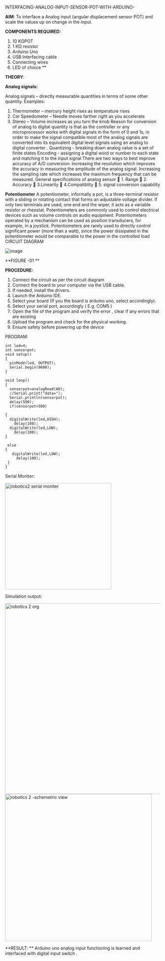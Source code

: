 INTERFACING-ANALOG-INPUT-SENSOR-POT-WITH-ARDUINO-




**AIM**:  To interface a Analog  input (angular displacement sensor POT) and scale the values up on change in the input.


**COMPONENTS REQUIRED:**
1.	10 KΩPOT
2.	1 KΩ resistor 
3.	Arduino Uno 
4.	USB Interfacing cable 
5.	Connecting wires 
6.	LED of choice 
**


**THEORY**: 

**Analog signals:**

Analog signals – directly measurable quantities in terms of some other quantity.
Examples:
1. Thermometer – mercury height rises as temperature rises
2. Car Speedometer – Needle moves farther right as you accelerate
3. Stereo – Volume increases as you turn the knob
Reason for conversion of analog to digital quantity is that as the controller or any microprocessor works with digital signals in the form of 0 and 1s, in order to make the signal compatible  most of the analog signals are converted into its equivalent digital level signals using an analog to digital converter .
Quantizing - breaking down analog value is a set of finite states
Encoding - assigning a digital word or number to each state and matching it to the input signal
 There are two ways to best improve accuracy of A/D conversion:
Increasing the resolution which improves the accuracy in measuring the amplitude of the analog signal.
Increasing the sampling rate which increases the maximum frequency that can be measured.
General specifications of analog sensor
	1. Range
	2. Accuracy
	3.Linearity
	4.Compatiblity
	5. signal conversion capability

**Potentiometer**
A potentiometer, informally a pot, is a three-terminal resistor with a sliding or rotating contact that forms an adjustable voltage divider. If only two terminals are used, one end and the wiper, it acts as a variable resistor or rheostat.
Potentiometers are commonly used to control electrical devices such as volume controls on audio equipment. Potentiometers operated by a mechanism can be used as position transducers, for example, in a joystick. Potentiometers are rarely used to directly control significant power (more than a watt), since the power dissipated in the potentiometer would be comparable to the power in the controlled load
CIRCUIT DIAGRAM


![image](https://user-images.githubusercontent.com/36288975/163530788-eec3cdc3-95e8-4d2d-8349-6d0ea4c9439c.png)

**FIGURE -01
**



**PROCEDURE:**

1.	Connect the circuit as per the circuit diagram 
2.	Connect the board to your computer via the USB cable.
3.	If needed, install the drivers.
4.	Launch the Arduino IDE.
5.	Select your board (If you the board is arduino uno, select accordingly).
6.	Select your serial port, accordingly ( E.g. COM5 )
7.	Open the file of the program  and verify the error , clear if any errors that are existing 
8.	Upload the program and check for the physical working. 
9.	Ensure safety before powering up the device 


PROGRAM:
 
```
int led=4;  
int sensorpot;
void setup()
{
  pinMode(led, OUTPUT);
  Serial.begin(9600);
}

void loop()
{
  sensorpot=analogRead(A0);
  //Serial.print("data=");
  Serial.println(sensorpot);
  delay(500);
  if(sensorpot>500)

{  
  digitalWrite(led,HIGH);
    delay(100);
  digitalWrite(led,LOW);
    delay(100);
}
  
 else
{  
   digitalWrite(led,LOW);
     delay(100);
 } 
}  

```
Serial Moniter:


<img width="344" alt="robotics2 serial moniter" src="https://github.com/EPriyadharshini/EXPERIMENT-NO--02-INTERFACING-ANALOG-INPUT-SENSOR-POT-WITH-ARDUINO-/assets/144870831/b523d58f-3196-420c-b083-ce67e1bdca82">



Simulation output: 



<img width="617" alt="robotics 2 org" src="https://github.com/EPriyadharshini/EXPERIMENT-NO--02-INTERFACING-ANALOG-INPUT-SENSOR-POT-WITH-ARDUINO-/assets/144870831/9df7302b-4f68-4e37-8bef-b5ce48410279">





<img width="476" alt="robotics 2 -schemetric view" src="https://github.com/EPriyadharshini/EXPERIMENT-NO--02-INTERFACING-ANALOG-INPUT-SENSOR-POT-WITH-ARDUINO-/assets/144870831/98d92203-cc17-4984-8494-fb6544715214">






**RESULT: ** Arduino uno analog input functioning is learned and interfaced with digital input switch .
